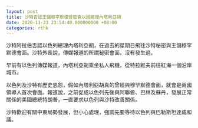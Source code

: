 ```yaml
---
layout: post
title: 沙特否認王儲穆罕默德曾密會以國總理內塔利亞胡
date: 2020-11-23 23:54:40.000000000 +08:00
categories: rthk
---
```


沙特阿拉伯否認以色列總理內塔利亞胡，在過去的星期日飛往沙特秘密與王儲穆罕默德會面。沙特外長說，傳媒報道的所謂秘密會面，沒有發生過。

早前有以色列傳媒報道，內塔利亞胡乘坐私人飛機，從特拉維夫前往紅海一個沿岸城市。

以色列及沙特有歷史恩怨，假如內塔利亞胡真的曾經與穆罕默德會面，就會是兩國領導人首次會面。報道說，之前促成以色列先後與阿聯酋、巴林及蘇丹，發展正常關係的美國總統特朗普，一直要求以色列與沙特改善關係。

沙特歡迎有關中東局勢發展，但小心處理，強調先要等待以色列與巴勒斯坦達成和議。
